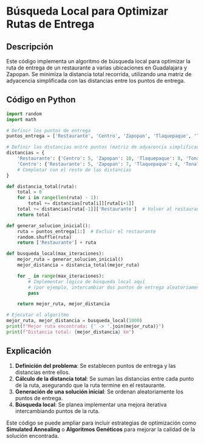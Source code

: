 # Búsqueda Local para Optimizar Rutas de Entrega

## Descripción
Este código implementa un algoritmo de búsqueda local para optimizar la ruta de entrega de un restaurante a varias ubicaciones en Guadalajara y Zapopan. Se minimiza la distancia total recorrida, utilizando una matriz de adyacencia simplificada con las distancias entre los puntos de entrega.

## Código en Python

```python
import random
import math

# Definir los puntos de entrega
puntos_entrega = ['Restaurante', 'Centro', 'Zapopan', 'Tlaquepaque', 'Tonalá', 'Chapultepec', 'Providencia', 'El Salto']

# Definir las distancias entre puntos (matriz de adyacencia simplificada)
distancias = {
    'Restaurante': {'Centro': 5, 'Zapopan': 10, 'Tlaquepaque': 8, 'Tonalá': 12, 'Chapultepec': 6, 'Providencia': 7, 'El Salto': 15},
    'Centro': {'Restaurante': 5, 'Zapopan': 7, 'Tlaquepaque': 4, 'Tonalá': 9, 'Chapultepec': 3, 'Providencia': 6, 'El Salto': 12},
    # Completar con el resto de las distancias
}

def distancia_total(ruta):
    total = 0
    for i in range(len(ruta) - 1):
        total += distancias[ruta[i]][ruta[i+1]]
    total += distancias[ruta[-1]]['Restaurante']  # Volver al restaurante
    return total

def generar_solucion_inicial():
    ruta = puntos_entrega[1:]  # Excluir el restaurante
    random.shuffle(ruta)
    return ['Restaurante'] + ruta

def busqueda_local(max_iteraciones):
    mejor_ruta = generar_solucion_inicial()
    mejor_distancia = distancia_total(mejor_ruta)

    for _ in range(max_iteraciones):
        # Implementar lógica de búsqueda local aquí
        # (por ejemplo, intercambiar dos puntos de entrega aleatoriamente)
        pass

    return mejor_ruta, mejor_distancia

# Ejecutar el algoritmo
mejor_ruta, mejor_distancia = busqueda_local(1000)
print(f"Mejor ruta encontrada: {' -> '.join(mejor_ruta)}")
print(f"Distancia total: {mejor_distancia} km")
```

## Explicación
1. **Definición del problema**: Se establecen puntos de entrega y las distancias entre ellos.
2. **Cálculo de la distancia total**: Se suman las distancias entre cada punto de la ruta, asegurando que la ruta termine en el restaurante.
3. **Generación de una solución inicial**: Se ordenan aleatoriamente los puntos de entrega.
4. **Búsqueda local**: Se planea implementar una mejora iterativa intercambiando puntos de la ruta.

Este código se puede ampliar para incluir estrategias de optimización como **Simulated Annealing** o **Algoritmos Genéticos** para mejorar la calidad de la solución encontrada.
